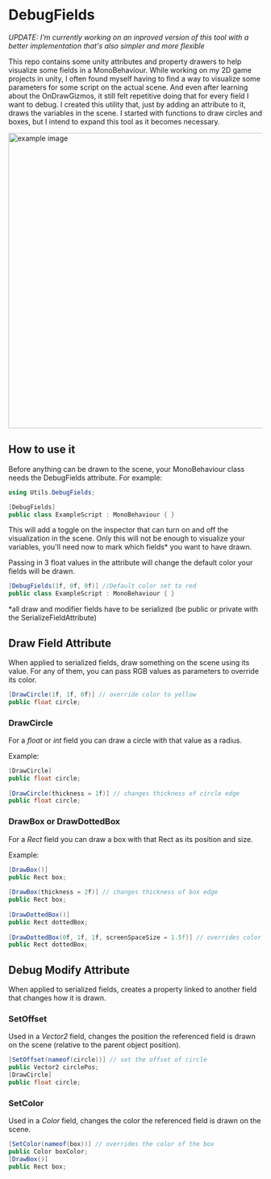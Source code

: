# DebugFields

<i>UPDATE: I'm currently working on an inproved version of this tool with a better implementation that's also simpler and more flexible</i>

This repo contains some unity attributes and property drawers to help visualize some fields in a MonoBehaviour.
While working on my 2D game projects in unity, I often found myself having to find a way to visualize some parameters for some script on the actual scene. And even after learning about the OnDrawGizmos, it still felt repetitive doing that for every field I want to debug. I created this utility that, just by adding an attribute to it, draws the variables in the scene. I started with functions to draw circles and boxes, but I intend to expand this tool as it becomes necessary.

<img src="https://i.imgur.com/XAFgqUb.png" alt="example image" width="585"/>

## How to use it

Before anything can be drawn to the scene, your MonoBehaviour class needs the DebugFields attribute. For example:
	
````c#
using Utils.DebugFields;

[DebugFields]
public class ExampleScript : MonoBehaviour { } 
`````
	
This will add a toggle on the inspector that can turn on and off the visualization in the scene.
Only this will not be enough to visualize your variables, you'll need now to mark which fields* you want to have drawn.

Passing in 3 float values in the attribute will change the default color your fields will be drawn.

````c#
[DebugFields(1f, 0f, 0f)] //Default color set to red
public class ExampleScript : MonoBehaviour { }
`````

*all draw and modifier fields have to be serialized (be public or private with the SerializeFieldAttribute)
	
## Draw Field Attribute

When applied to serialized fields, draw something on the scene using its value.
For any of them, you can pass RGB values as parameters to override its color.

````c#
[DrawCircle(1f, 1f, 0f)] // override color to yellow
public float circle;
`````

### DrawCircle

For a <i>float</i> or <i>int</i> field you can draw a circle with that value as a radius.

Example:

````c#
[DrawCircle]
public float circle;
	
[DrawCircle(thickness = 1f)] // changes thickness of circle edge 
public float circle;
`````

### DrawBox or DrawDottedBox

For a <i>Rect</i> field you can draw a box with that Rect as its position and size.

Example:

````c#
[DrawBox()]
public Rect box;
	
[DrawBox(thickness = 2f)] // changes thickness of box edge 
public Rect box;
	
[DrawDottedBox()]
public Rect dottedBox;
	
[DrawDottedBox(0f, 1f, 1f, screenSpaceSize = 1.5f)] // overrides color to cian and sets screenspace size of segments to 1.5f
public Rect dottedBox;
`````

## Debug Modify Attribute

When applied to serialized fields, creates a property linked to another field that changes how it is drawn.

### SetOffset

Used in a <i>Vector2</i> field, changes the position the referenced field is drawn on the scene (relative to the parent object position).

````c#
[SetOffset(nameof(circle))] // set the offset of circle
public Vector2 circlePos;
[DrawCircle]
public float circle;
`````

### SetColor

Used in a <i>Color</i> field, changes the color the referenced field is drawn on the scene.

````c#
[SetColor(nameof(box))] // overrides the color of the box
public Color boxColor;
[DrawBox()]
public Rect box;
`````
